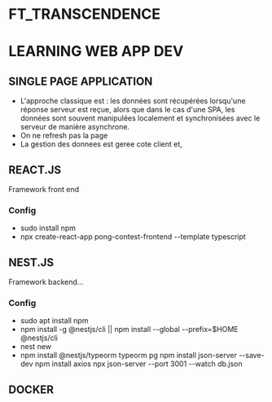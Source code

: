 # FT_TRANSCENDENCE

# LEARNING WEB APP DEV

## SINGLE PAGE APPLICATION

- L'approche classique est : les données sont récupérées lorsqu'une réponse serveur est reçue, alors que dans le cas d'une SPA, les données sont souvent manipulées localement et synchronisées avec le serveur de manière asynchrone.
- On ne refresh pas la page
- La gestion des donnees est geree cote client et, 

## REACT.JS

Framework front end

### Config

- sudo install npm
- npx create-react-app pong-contest-frontend --template typescript

## NEST.JS

Framework backend...

### Config

- sudo apt install npm
- npm install -g @nestjs/cli || npm install --global --prefix=$HOME @nestjs/cli
- nest new <project name>
- npm install @nestjs/typeorm typeorm pg
npm install json-server --save-dev
npm install axios
npx json-server --port 3001 --watch db.json


## DOCKER
